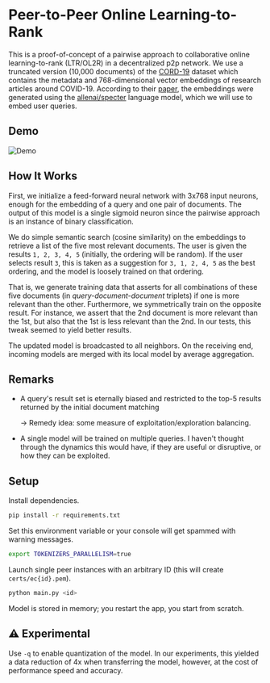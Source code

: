 # Peer-to-Peer Online Learning-to-Rank

This is a proof-of-concept of a pairwise approach to collaborative online learning-to-rank (LTR/OL2R) in a decentralized p2p network.
We use a truncated version (10,000 documents) of the [CORD-19](https://www.kaggle.com/datasets/allen-institute-for-ai/CORD-19-research-challenge) dataset
which contains the metadata and 768-dimensional vector embeddings of research articles around COVID-19.
According to their [paper](https://arxiv.org/pdf/2004.10706.pdf), the embeddings were generated using the [allenai/specter](https://huggingface.co/allenai/specter) language model, which we will use to embed user queries.

## Demo

![Demo](https://github.com/mg98/p2p-ol2r/assets/22933507/003e636d-857c-4089-9955-9ac19d16927a)

## How It Works

First, we initialize a feed-forward neural network with 3x768 input neurons, enough for the embedding of a query and one pair of documents.
The output of this model is a single sigmoid neuron since the pairwise approach is an instance of binary classification.

We do simple semantic search (cosine similarity) on the embeddings to retrieve a list of the five most relevant documents.
The user is given the results `1, 2, 3, 4, 5` (initially, the ordering will be random).
If the user selects result `3`, this is taken as a suggestion for `3, 1, 2, 4, 5` as the best ordering, and the model is loosely trained on that ordering.

That is, we generate training data that asserts for all combinations of these five documents (in _query-document-document_ triplets) if one is more relevant than the other.
Furthermore, we symmetrically train on the opposite result.
For instance, we assert that the 2nd document is more relevant than the 1st, but also that the 1st is less relevant than the 2nd.
In our tests, this tweak seemed to yield better results.

The updated model is broadcasted to all neighbors.
On the receiving end, incoming models are merged with its local model by average aggregation.

## Remarks

- A query's result set is eternally biased and restricted to the top-5 results returned by the initial document matching

  → Remedy idea: some measure of exploitation/exploration balancing.
- A single model will be trained on multiple queries. I haven't thought through the dynamics this would have, if they are useful or disruptive, or how they can be exploited.

## Setup

Install dependencies.

```bash
pip install -r requirements.txt
```

Set this environment variable or your console will get spammed with warning messages.

```bash
export TOKENIZERS_PARALLELISM=true
```

Launch single peer instances with an arbitrary ID (this will create `certs/ec{id}.pem`).

```bash
python main.py <id>
```

Model is stored in memory; you restart the app, you start from scratch.

## ⚠️ Experimental

Use `-q` to enable quantization of the model.
In our experiments, this yielded a data reduction of 4x when transferring the model,
however, at the cost of performance speed and accuracy.